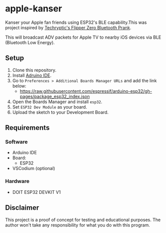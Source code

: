 # apple-kanser
Kanser your Apple fan friends using ESP32's BLE capability.This was project inspired by
[Techryptic's Flipper Zero Bluetooth Prank](https://techryptic.github.io/2023/09/01/Annoying-Apple-Fans/).

This will broadcast ADV packets for Apple TV to nearby iOS devices via BLE (Bluetooth Low Energy).

## Setup
1. Clone this repository.
2. Install [Adruino IDE](https://www.arduino.cc/en/software).
3. Go to `Preferences > Additional Boards Manager URLs` and add the link below:
    * https://raw.githubusercontent.com/espressif/arduino-esp32/gh-pages/package_esp32_index.json
4. Open the Boards Manager and install `esp32`.
5. Set `ESP32 Dev Module` as your board.
6. Upload the sketch to your Development Board.

## Requirements
### Software
* Arduino IDE
* Board:
    * ESP32
* VSCodium (optional)

### Hardware
* DOIT ESP32 DEVKIT V1

## Disclaimer
This project is a proof of concept for testing and educational purposes.
The author won't take any responsibility for what you do with this program.